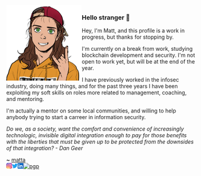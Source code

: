 <img align="left" src="https://raw.githubusercontent.com/mattaereal/mattaereal/main/assets/profile.png" width="200px">

### Hello stranger 👀

Hey, I'm Matt, and this profile is a work in progress, but thanks for stopping by.

I'm currently on a break from work, studying blockchain development and security. I'm not open to work yet, but will be at the end of the year.

I have previously worked in the infosec industry, doing many things, and for the past three years I have been exploiting my soft skills on roles more related to management, coaching, and mentoring.

I'm actually a mentor on some local communities, and willing to help anybody trying to start a carreer in information security.






_Do we, as a society, want the comfort and convenience of increasingly technologic, invisible digital integration enough to pay for those benefits with the liberties that must be given up to be protected from the downsides of that integration? - *Dan Geer*_


**~** [matta](twitter.com/mattaereal)
<br />
[![pgp](https://img.shields.io/badge/pgp-0x54DDCEFA7AE8FC12-313131?style=flat&labelColor=313131&color=313131)](https://github.com/mattaereal.gpg)
<a href="https://www.instagram.com/matias.aereal/">
  <img align="left" alt="Matt's Instagram" width="15px" src="https://raw.githubusercontent.com/mattaereal/mattaereal/main/assets/instagram.png" />
</a>
<a href="https://twitter.com/mattaereal">
  <img align="left" alt="Matt's Twitter" width="15px" src="https://raw.githubusercontent.com/mattaereal/mattaereal/main/assets/twitter.svg" />
</a>
<a href="https://www.linkedin.com/in/aereal">
  <img align="left" alt="Matt's LinkedIn" width="15px" src="https://raw.githubusercontent.com/mattaereal/mattaereal/main/assets/linkedin.svg" />
</a>
<br />
